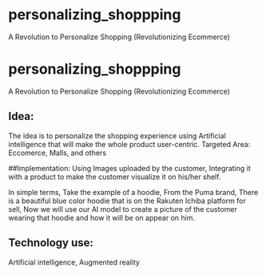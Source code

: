 # personalizing_shoppping
A Revolution to Personalize Shopping (Revolutionizing Ecommerce) 

# personalizing_shoppping
A Revolution to Personalize Shopping (Revolutionizing Ecommerce) 
</br>

## Idea: 
The idea is to personalize the shopping experience using Artificial intelligence that will make the whole product user-centric.
Targeted Area: Eccomerce, Malls, and others

##Implementation: 
Using Images uploaded by the customer, Integrating it with a product to make the customer visualize it on his/her shelf.

In simple terms, Take the example of a hoodie, From the Puma brand, There is a beautiful blue color hoodie that is on the Rakuten Ichiba platform for sell, Now we will use our AI model to create a picture of the customer wearing that hoodie and how it will be on appear on him.

## Technology use:
Artificial intelligence, Augmented reality
